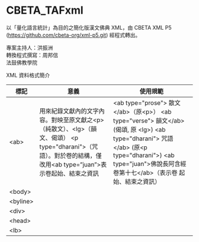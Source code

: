 CBETA_TAFxml
============

以「量化語言統計」為目的之簡化版漢文佛典 XML，由 CBETA XML P5 (https://github.com/cbeta-org/xml-p5.git) 經程式轉出。

專案主持人：洪振洲  
轉換程式撰寫：周邦信  
法鼓佛教學院

XML 資料格式簡介

| 標記  | 意義  | 使用規範 |
|---|---|---|
| &#x3C;ab&#x3E; | 用來紀錄文獻內的文字內容。對映至原文獻之&lt;p&gt;（純散文）、&lt;lg&gt;（韻文、偈頌） &lt;p type=&quot;dharani&quot;&gt;（咒語）。對於卷的結構，僅改用&lt;ab type=&rdquo;juan&rdquo;&gt;表示卷起始、結束之資訊 | &lt;ab type=&quot;prose&quot;&gt; 散文 &lt;/ab&gt;（原&lt;p&gt;） &lt;ab type=&quot;verse&quot;&gt; 韻文&lt;/ab&gt; (偈頌, 原 &lt;lg&gt;) &lt;ab type=&quot;dharani&quot;&gt; 咒語&lt;/ab&gt; (原&lt;p type=&quot;dharani&quot;&gt;) &lt;ab type=&quot;juan&quot;&gt;佛說長阿含經卷第十七&lt;/ab&gt;（表示卷 起始、結束之資訊） |
| &#x3C;body&#x3E;  |   |   |
| &#x3C;byline&#x3E;  |   |   |
| &#x3C;div&#x3E;  |   |   |
| &#x3C;head&#x3E; |   |   |
| &#x3C;lb&#x3E; |   |   |
